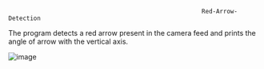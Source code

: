                                                           Red-Arrow-Detection


The program detects a red arrow present in the camera feed and prints the angle of arrow with the vertical axis.

![image](https://user-images.githubusercontent.com/97472914/209107878-83b50fed-ded2-414d-b351-f42ae96003f8.png)

